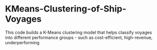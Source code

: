 # KMeans-Clustering-of-Ship-Voyages
This code builds a K-Means clustering model that helps classify voyages into different performance groups - such as cost-efficient, high-revenue, underperforming
